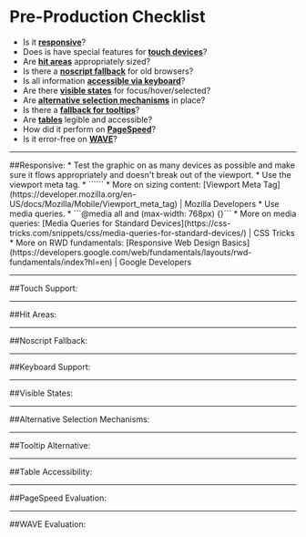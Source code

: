 # Pre-Production Checklist
* Is it [**responsive**](#responsive)?
* Does is have special features for [**touch devices**](#touch)?
* Are [**hit areas**](#hitareas) appropriately sized?
* Is there a [**noscript fallback**](#noscript) for old browsers?
* Is all information [**accessible via keyboard**](#keyboard)?
* Are there [**visible states**](#states) for focus/hover/selected?
* Are [**alternative selection mechanisms**](#selection) in place?
* Is there a [**fallback for tooltips**](#tooltips)?
* Are [**tables**](#tables) legible and accessible?
* How did it perform on [**PageSpeed**](#pagespeed)?
* Is it error-free on [**WAVE**](#wave)?

<hr />
##<span id="responsive">Responsive:</span>
* Test the graphic on as many devices as possible and make sure it flows appropriately and doesn't break out of the viewport.
* Use the viewport meta tag. 
 * ```<meta name="viewport" content="width=device-width, initial-scale=1">```
 * More on sizing content: [Viewport Meta Tag](https://developer.mozilla.org/en-US/docs/Mozilla/Mobile/Viewport_meta_tag) | Mozilla Developers
* Use media queries.
 * ```@media all and (max-width: 768px) {}```
 * More on media queries: [Media Queries for Standard Devices](https://css-tricks.com/snippets/css/media-queries-for-standard-devices/) | CSS Tricks
* More on RWD fundamentals: [Responsive Web Design Basics](https://developers.google.com/web/fundamentals/layouts/rwd-fundamentals/index?hl=en) | Google Developers

<hr>
##<span id="touch">Touch Support:</span>

<hr>
##<span id="hitareas">Hit Areas:</span>

<hr>
##<span id="noscript">Noscript Fallback:</span>

<hr>
##<span id="keyboard">Keyboard Support:</span>

<hr>
##<span id="states">Visible States:</span>

<hr>
##<span id="selection">Alternative Selection Mechanisms:</span>

<hr>
##<span id="tooltips">Tooltip Alternative:</span>

<hr>
##<span id="tables">Table Accessibility:</span>

<hr>
##<span id="pagespeed">PageSpeed Evaluation:</span>

<hr>
##<span id="wave">WAVE Evaluation:</span>

